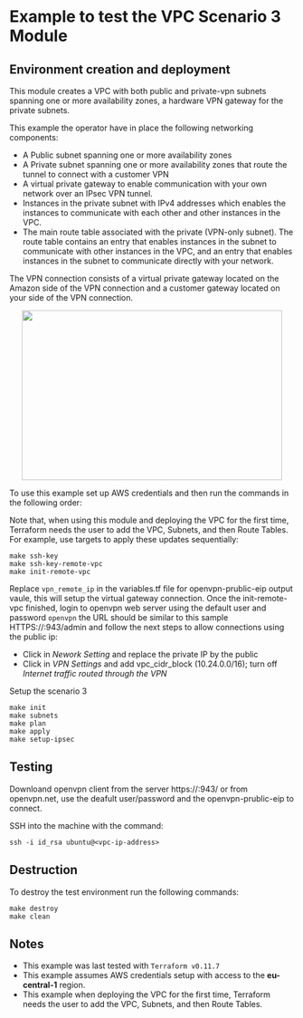 # Example to test the VPC Scenario 3 Module
## Environment creation and deployment

This module creates a VPC with both public and private-vpn subnets spanning one or
more availability zones, a hardware VPN gateway for the private subnets.

This example the operator have in place the following networking components:

- A Public subnet spanning one or more availability zones
- A Private subnet spanning one or more availability zones that route the tunnel to connect with a customer VPN
- A virtual private gateway to enable communication with your own network over an IPsec VPN tunnel.
- Instances in the private subnet with IPv4 addresses which enables the instances to communicate with each other and other instances in the VPC.
- The main route table associated with the private (VPN-only subnet). The route table contains an entry that enables instances in the subnet to communicate with other instances in the VPC, and an entry that enables instances in the subnet to communicate directly with your network.

The VPN connection consists of a virtual private gateway located on the Amazon side of the VPN connection and a customer gateway located on your side of the VPN connection.

<p align="center">
  <img width="460" height="300" src="https://github.com/fpco/terraform-aws-foundation/blob/vpc-scenario-3/examples/vpc-scenario-3/VPC-3.png">
</p>

To use this example set up AWS credentials and then run the commands in the
following order:

Note that, when using this module and deploying the VPC for the first time, Terraform needs the user to add the VPC, Subnets, and then Route Tables. For example, use targets to apply these updates sequentially:

```
make ssh-key
make ssh-key-remote-vpc
make init-remote-vpc
```

Replace `vpn_remote_ip` in the variables.tf file for openvpn-prublic-eip output vaule, this will setup the virtual gateway connection.
Once the init-remote-vpc finished, login to openvpn web server using the default user and password `openvpn` the URL should be similar to this sample HTTPS://<openvpn-prublic-eip>:943/admin and follow the next steps to allow connections using the public ip:

- Click in *Nework Setting* and replace the private IP by the public
- Click in *VPN Settings* and add vpc_cidr_block (10.24.0.0/16); turn off  *Internet traffic routed through the VPN*

Setup the scenario 3
```
make init
make subnets
make plan
make apply
make setup-ipsec
```

## Testing

Downloand openvpn client from the server https://<openvpn-prublic-eip>:943/ or from openvpn.net, use the deafult user/password and the openvpn-prublic-eip to connect.

SSH into the machine with the command:

```
ssh -i id_rsa ubuntu@<vpc-ip-address>
```

## Destruction

To destroy the test environment run the following commands:

```
make destroy
make clean
```

## Notes

* This example was last tested with `Terraform v0.11.7`
* This example assumes AWS credentials setup with access to the **eu-central-1** region.
* This example when deploying the VPC for the first time, Terraform needs the user to add the VPC, Subnets, and then Route Tables.



